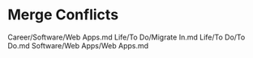 # Merge Conflicts
Career/Software/Web Apps.md
Life/To Do/Migrate In.md
Life/To Do/To Do.md
Software/Web Apps/Web Apps.md
